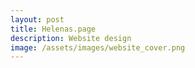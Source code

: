 ```yaml
---
layout: post
title: Helenas.page
description: Website design
image: /assets/images/website_cover.png
---
```




